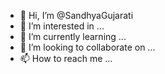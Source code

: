 - 👋 Hi, I’m @SandhyaGujarati
- 👀 I’m interested in ...
- 🌱 I’m currently learning ...
- 💞️ I’m looking to collaborate on ...
- 📫 How to reach me ...

<!---
SandhyaGujarati/SandhyaGujarati is a ✨ special ✨ repository because its `README.md` (this file) appears on your GitHub profile.
You can click the Preview link to take a look at your changes.
--->
